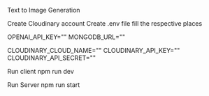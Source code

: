 Text to Image Generation

Create Cloudinary account
Create .env file fill the respective places

OPENAI_API_KEY=""
MONGODB_URL=""      

CLOUDINARY_CLOUD_NAME=""
CLOUDINARY_API_KEY=""
CLOUDINARY_API_SECRET=""


Run client
npm run dev

Run Server
npm run start

